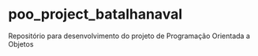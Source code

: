 # poo_project_batalhanaval
Repositório para desenvolvimento do projeto de Programação Orientada a Objetos
